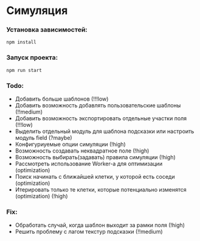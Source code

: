 # Симуляция

### Установка зависимостей:
```
npm install
```

### Запуск проекта:
```
npm run start
```

### Todo:
- Добавить больше шаблонов (!!!low)
- Добавить возможность добавлять пользовательские шаблоны (!!medium)
- Добавить возможность экспортировать отдельные участки поля (!!!low)
- Выделить отдельный модуль для шаблона подсказки или настроить модуль field (?maybe)
- Конфигуриуемые опции симуляции (!high)
- Возможность создавать неквадратное поле (!high)
- Возможность выбирать(задавать) правила симуляции (!high)
- Рассмотреть использование Worker-а для оптимизации (optimization)
- Поиск начинать с ближайшей клетки, у которой есть соседи (optimization)
- Итерировать только те клетки, которые потенциально изменятся (optimization) (!high)

### Fix:
- Обработать случай, когда шаблон выходит за рамки поля (!high)
- Решить проблему с лагом текстур подсказки (!!medium)